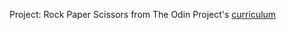 Project: Rock Paper Scissors from The Odin Project's [curriculum](https://www.theodinproject.com/courses/web-development-101/lessons/rock-paper-scissors)